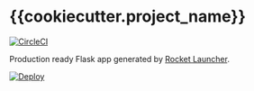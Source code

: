 # {{cookiecutter.project_name}}

[![CircleCI](https://circleci.com/gh/{{cookiecutter.github_username}}/{{cookiecutter.github_repo_name}}.svg?style=svg)](https://circleci.com/gh/{{cookiecutter.github_username}}/{{cookiecutter.github_repo_name}})

Production ready Flask app generated by [Rocket Launcher](https://github.com/fangpenlin/rocket-launcher).

<a href="https://heroku.com/deploy?template=https://github.com/{{cookiecutter.github_username}}/{{cookiecutter.github_repo_name}}">
  <img src="https://www.herokucdn.com/deploy/button.svg" alt="Deploy">
</a>
